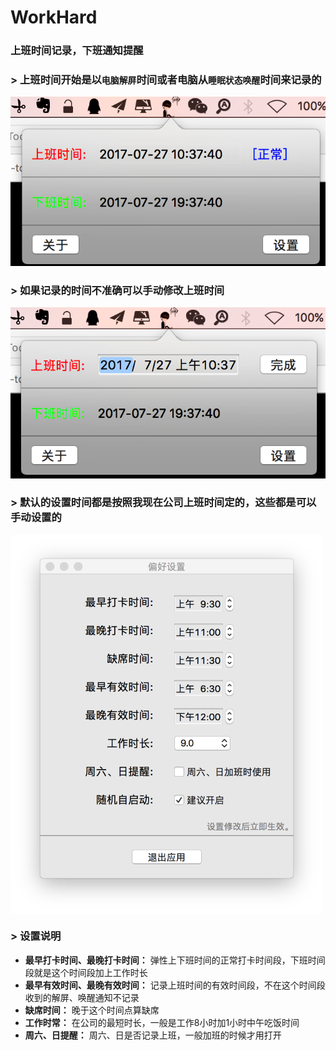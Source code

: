 # WorkHard
### 上班时间记录，下班通知提醒

### >  上班时间开始是以`电脑解屏`时间或者电脑从`睡眠状态唤醒`时间来记录的

![](https://github.com/yuchuanfeng/WorkHard/blob/master/picktures/Snip20170727_4.png)

### > 如果记录的时间不准确可以手动修改上班时间
![](https://github.com/yuchuanfeng/WorkHard/blob/master/picktures/Snip20170727_5.png)

### > 默认的设置时间都是按照我现在公司上班时间定的，这些都是可以手动设置的

<img src="./picktures/Snip20170727_6.png" width = "500"  alt="" align=center />

### > 设置说明
- **最早打卡时间、最晚打卡时间：** 弹性上下班时间的正常打卡时间段，下班时间段就是这个时间段加上工作时长
- **最早有效时间、最晚有效时间：** 记录上班时间的有效时间段，不在这个时间段收到的解屏、唤醒通知不记录
- **缺席时间：**                  晚于这个时间点算缺席
- **工作时常：**                  在公司的最短时长，一般是工作8小时加1小时中午吃饭时间
- **周六、日提醒：** 周六、日是否记录上班，一般加班的时候才用打开


